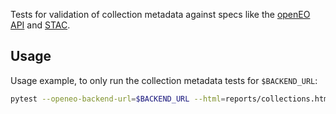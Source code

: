 Tests for validation of collection metadata against specs like
the [openEO API](https://openeo.org/) and [STAC](https://stacspec.org/en).

## Usage

Usage example, to only run the collection metadata tests for `$BACKEND_URL`:

```bash
pytest --openeo-backend-url=$BACKEND_URL --html=reports/collections.html -v src/openeo_test_suite/tests/collections/
```
